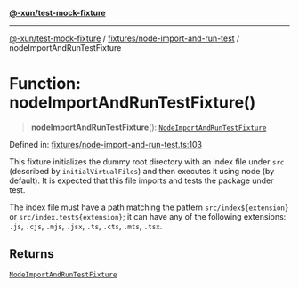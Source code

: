 [**@-xun/test-mock-fixture**](../../../README.md)

***

[@-xun/test-mock-fixture](../../../README.md) / [fixtures/node-import-and-run-test](../README.md) / nodeImportAndRunTestFixture

# Function: nodeImportAndRunTestFixture()

> **nodeImportAndRunTestFixture**(): [`NodeImportAndRunTestFixture`](../type-aliases/NodeImportAndRunTestFixture.md)

Defined in: [fixtures/node-import-and-run-test.ts:103](https://github.com/Xunnamius/test-utils/blob/8adc4cb1f8839cdbfc73127a9281eecce47527fb/packages/test-mock-fixture/src/fixtures/node-import-and-run-test.ts#L103)

This fixture initializes the dummy root directory with an index file under
`src` (described by `initialVirtualFiles`) and then executes it using node
(by default). It is expected that this file imports and tests the package
under test.

The index file must have a path matching the pattern `src/index${extension}`
or `src/index.test${extension}`; it can have any of the following extensions:
`.js`, `.cjs`, `.mjs`, `.jsx`, `.ts`, `.cts`, `.mts`, `.tsx`.

## Returns

[`NodeImportAndRunTestFixture`](../type-aliases/NodeImportAndRunTestFixture.md)
